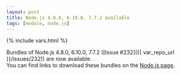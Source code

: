 ```yaml
---
layout: post
title: Node.js 4.8.0, 6.10.0, 7.7.2 available
tags: [module, node.js]
---
```

{% include vars.html %}

Bundles of Node.js 4.8.0, 6.10.0, 7.7.2 ([Issue #232]({{ var_repo_url }}/issues/232)) are now available.<br />
You can find links to download these bundles on the [Node.js page](/bins/nodejs).